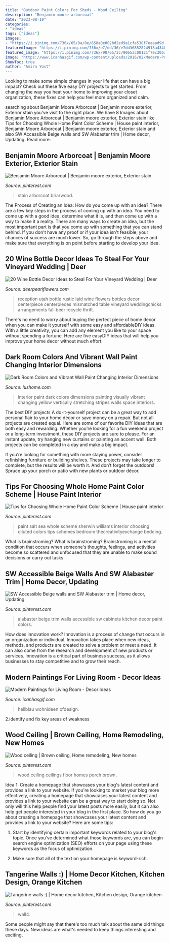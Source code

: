 ```yaml
---
title: "Outdoor Paint Colors For Sheds - Wood Ceiling"
description: "Benjamin moore arborcoat"
date: "2023-08-19"
categories:
- "ideas"
tags: ["ideas"]
images:
- "https://i.pinimg.com/736x/65/8a/0e/658a0e002bd2ed9a1cfa538f7eaaad9d.jpg"
featuredImage: "https://i.pinimg.com/736x/e7/dd/36/e7dd36852824918a4340e5660ebe9384--orange-walls-in-kitchen.jpg"
featured_image: "https://i.pinimg.com/736x/90/65/3c/90653c00121f7ec30b3814cedb085a97.jpg"
image: "https://www.icanhasgif.com/wp-content/uploads/2016/02/Modern-Paintings-for-Living-Room.jpg"
ShowToc: true
author: "Amira Yost"
---
```



Looking to make some simple changes in your life that can have a big impact? Check out these five easy DIY projects to get started. From changing the way you heat your home to improving your closet organization, these fixes can help you feel more organized and calm.

	

		
searching about Benjamin Moore Arborcoat | Benjamin moore exterior, Exterior stain you've visit to the right place. We have 8 Images about Benjamin Moore Arborcoat | Benjamin moore exterior, Exterior stain like Tips for Choosing Whole Home Paint Color Scheme | House paint interior, Benjamin Moore Arborcoat | Benjamin moore exterior, Exterior stain and also SW Accessible Beige walls and SW Alabaster trim | Home decor, Updating. Read more:
		
    
## Benjamin Moore Arborcoat | Benjamin Moore Exterior, Exterior Stain

<img loading=lazy src="https://i.pinimg.com/736x/49/5e/6a/495e6a38e326c1f9e91c56210a348a8c.jpg" onerror="this.onerror=null;this.src='https://tse3.mm.bing.net/th?id=OIP.Z7EDTNQTlNVYSBbpLwp8OQHaMq&amp;pid=15.1';" alt="Benjamin Moore Arborcoat | Benjamin moore exterior, Exterior stain">

_Source: pinterest.com_

>stain arborcoat briarwood. 

	

The Process of Creating an Idea: How do you come up with an idea?
There are a few key steps in the process of coming up with an idea. You need to come up with a good idea, determine what it is, and then come up with a way to make it a reality. There are many ways to create an idea, but the most important part is that you come up with something that you can stand behind. If you don't have any proof or if your idea isn't feasible, your chances of success are much lower. So, go through the steps above and make sure that everything is on point before starting to develop your idea.

    
## 20 Wine Bottle Decor Ideas To Steal For Your Vineyard Wedding | Deer

<img loading=lazy src="http://www.deerpearlflowers.com/wp-content/uploads/2016/05/rustic-country-beer-bottles-weddng-centerpiece.jpg" onerror="this.onerror=null;this.src='https://tse3.mm.bing.net/th?id=OIP.hqx6Z9dMvHjLs5bT_yqXnAHaLH&amp;pid=15.1';" alt="20 Wine Bottle Decor Ideas to Steal For Your Vineyard Wedding | Deer">

_Source: deerpearlflowers.com_

>reception utah bottle rustic laid wine flowers bottles decor centerpiece centerpieces mismatched table vineyard weddingchicks arrangements fall beer recycle thrift. 

	

There's no need to worry about buying the perfect piece of home decor when you can make it yourself with some easy and affordableDIY ideas. With a little creativity, you can add any element you like to your space without spending a fortune. Here are five easyDIY ideas that will help you improve your home decor without much effort: 

    
## Dark Room Colors And Vibrant Wall Paint Changing Interior Dimensions

<img loading=lazy src="https://www.lushome.com/wp-content/uploads/2019/05/wall-painting-ideas-modern-home-interiors-18.jpg" onerror="this.onerror=null;this.src='https://tse2.mm.bing.net/th?id=OIP.0yDHwNPn-IFFCze0MZjTrAHaJ3&amp;pid=15.1';" alt="Dark Room Colors and Vibrant Wall Paint Changing Interior Dimensions">

_Source: lushome.com_

>interior paint dark colors dimensions painting visually vibrant changing yellow vertically stretching stripes walls space interiors. 

	

The best DIY projects
A do-it-yourself project can be a great way to add personal flair to your home décor or save money on a repair. But not all projects are created equal. Here are some of our favorite DIY ideas that are both easy and rewarding.
Whether you’re looking for a fun weekend project or a long-term investment, these DIY projects are sure to please. For an instant update, try hanging new curtains or painting an accent wall. Both projects can be completed in a day and make a big impact.

If you’re looking for something with more staying power, consider refinishing furniture or building shelves. These projects may take longer to complete, but the results will be worth it. And don’t forget the outdoors! Spruce up your porch or patio with new plants or outdoor décor.

    
## Tips For Choosing Whole Home Paint Color Scheme | House Paint Interior

<img loading=lazy src="https://i.pinimg.com/736x/65/8a/0e/658a0e002bd2ed9a1cfa538f7eaaad9d.jpg" onerror="this.onerror=null;this.src='https://tse3.mm.bing.net/th?id=OIP.UGCPaqUMi4ymFOOEXK3PFQHaLG&amp;pid=15.1';" alt="Tips for Choosing Whole Home Paint Color Scheme | House paint interior">

_Source: pinterest.com_

>paint salt sea whole scheme sherwin williams interior choosing diluted colors tips schemes bedroom thecreativityexchange bedding. 

	

What is brainstroming?
What is brainstroming? Brainstroming is a mental condition that occurs when someone's thoughts, feelings, and activities become so scattered and unfocused that they are unable to make sound decisions or carry out tasks.

    
## SW Accessible Beige Walls And SW Alabaster Trim | Home Decor, Updating

<img loading=lazy src="https://i.pinimg.com/736x/90/65/3c/90653c00121f7ec30b3814cedb085a97.jpg" onerror="this.onerror=null;this.src='https://tse2.mm.bing.net/th?id=OIP.M_Z_yenwRt_yprguC6mJEwHaJ3&amp;pid=15.1';" alt="SW Accessible Beige walls and SW Alabaster trim | Home decor, Updating">

_Source: pinterest.com_

>alabaster beige trim walls accessible sw cabinets kitchen decor paint colors. 

	

How does innovation work?
Innovation is a process of change that occurs in an organization or individual. Innovation takes place when new ideas, methods, and products are created to solve a problem or meet a need. It can also come from the research and development of new products or services. Innovation is a critical part of business success, as it allows businesses to stay competitive and to grow their reach.

    
## Modern Paintings For Living Room - Decor Ideas

<img loading=lazy src="https://www.icanhasgif.com/wp-content/uploads/2016/02/Modern-Paintings-for-Living-Room.jpg" onerror="this.onerror=null;this.src='https://tse2.mm.bing.net/th?id=OIP.Sw9yB54WzRfyT1jd08ek8wHaE8&amp;pid=15.1';" alt="Modern Paintings for Living Room - Decor Ideas">

_Source: icanhasgif.com_

>hellblau wohnideen ofdesign. 

	

2.identify and fix key areas of weakness 

    
## Wood Ceiling | Brown Ceiling, Home Remodeling, New Homes

<img loading=lazy src="https://i.pinimg.com/736x/31/04/53/310453e848c42196d240e701be0c3112--wood-ceilings-basement-ideas.jpg" onerror="this.onerror=null;this.src='https://tse2.mm.bing.net/th?id=OIP.o_sLXdNTYjsOLoeEFfPyLADhEs&amp;pid=15.1';" alt="Wood ceiling | Brown ceiling, Home remodeling, New homes">

_Source: pinterest.com_

>wood ceiling ceilings floor homes porch brown. 

	

Idea 1: Create a homepage that showcases your blog's latest content and provides a link to your website.
If you're looking to market your blog more effectively, creating a homepage that showcases your latest content and provides a link to your website can be a great way to start doing so. Not only will this help people find your latest posts more easily, but it can also help get people interested in your blog in the first place. So how do you go about creating a homepage that showcases your latest content and provides a link to your website? Here are some tips:
1. Start by identifying certain important keywords related to your blog's topic. Once you've determined what those keywords are, you can begin search engine optimization (SEO) efforts on your page using these keywords as the focus of optimization.

2. Make sure that all of the text on your homepage is keyword-rich.

    
## Tangerine Walls :) | Home Decor Kitchen, Kitchen Design, Orange Kitchen

<img loading=lazy src="https://i.pinimg.com/736x/e7/dd/36/e7dd36852824918a4340e5660ebe9384--orange-walls-in-kitchen.jpg" onerror="this.onerror=null;this.src='https://tse2.mm.bing.net/th?id=OIP.i4exMHdmgvW8OZDw5MWKGAHaJ2&amp;pid=15.1';" alt="Tangerine walls :) | Home decor kitchen, Kitchen design, Orange kitchen">

_Source: pinterest.com_

>wall4. 

	

Some people might say that there's too much talk about the same old things these days. New ideas are what's needed to keep things interesting and exciting.

